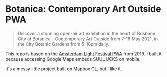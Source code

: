# Botanica: Contemporary Art Outside PWA

> Discover a stunning open-air art exhibition in the heart of Brisbane City at Botanica - Contemporary Art Outside from 7-16 May 2021, in the City Botanic Gardens from 5-10pm daily.

This repo is based on the [Amsterdam Light Festival PWA](https://github.com/AshKyd/amsterdam-light-festival-mobile) from 2019. I built it because accessing Google Maps embeds SUUUUCKS on mobile.

It's a messy little project built on Mapbox GL, but I like it.
